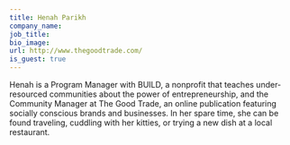 ```yaml
---
title: Henah Parikh
company_name: 
job_title:
bio_image:
url: http://www.thegoodtrade.com/
is_guest: true
---
```


Henah is a Program Manager with BUILD, a nonprofit that teaches under-resourced communities about the power of entrepreneurship, and the Community Manager at The Good Trade, an online publication featuring socially conscious brands and businesses. In her spare time, she can be found traveling, cuddling with her kitties, or trying a new dish at a local restaurant.
